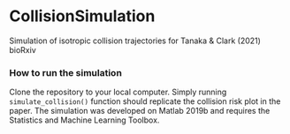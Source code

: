 # CollisionSimulation
Simulation of isotropic collision trajectories for Tanaka & Clark (2021) bioRxiv

### How to run the simulation

Clone the repository to your local computer. Simply running `simulate_collision()` function should replicate the collision risk plot in the paper.
The simulation was developed on Matlab 2019b and requires the Statistics and Machine Learning Toolbox.
